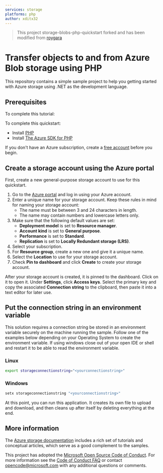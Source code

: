 ```yaml
---
services: storage
platforms: php
author: xditx32
---
```


> This project storage-blobs-php-quickstart forked and has been modified from [roygara](https://github.com/Azure-Samples/storage-blobs-php-quickstart)

# Transfer objects to and from Azure Blob storage using PHP

This repository contains a simple sample project to help you getting started with Azure storage using .NET as the development language.

## Prerequisites

To complete this tutorial:

To complete this quickstart:

- Install [PHP](http://php.net/downloads.php)
- Install [The Azure SDK for PHP](../../php-download-sdk.md)

If you don't have an Azure subscription, create a [free account](https://azure.microsoft.com/free/?WT.mc_id=A261C142F) before you begin.

## Create a storage account using the Azure portal

First, create a new general-purpose storage account to use for this quickstart.

1. Go to the [Azure portal](https://portal.azure.com/#create/Microsoft.StorageAccount-ARM) and log in using your Azure account.
2. Enter a unique name for your storage account. Keep these rules in mind for naming your storage account:
   - The name must be between 3 and 24 characters in length.
   - The name may contain numbers and lowercase letters only.
3. Make sure that the following default values are set:
   - **Deployment model** is set to **Resource manager**.
   - **Account kind** is set to **General purpose**.
   - **Performance** is set to **Standard**.
   - **Replication** is set to **Locally Redundant storage (LRS)**.
4. Select your subscription.
5. For **Resource group**, create a new one and give it a unique name.
6. Select the **Location** to use for your storage account.
7. Check **Pin to dashboard** and click **Create** to create your storage account.

After your storage account is created, it is pinned to the dashboard. Click on it to open it. Under **Settings**, click **Access keys**. Select the primary key and copy the associated **Connection string** to the clipboard, then paste it into a text editor for later use.

## Put the connection string in an environment variable

This solution requires a connection string be stored in an environment variable securely on the machine running the sample. Follow one of the examples below depending on your Operating System to create the environment variable. If using windows close out of your open IDE or shell and restart it to be able to read the environment variable.

### Linux

```bash
export storageconnectionstring="<yourconnectionstring>"
```

### Windows

```cmd
setx storageconnectionstring "<yourconnectionstring>"
```

At this point, you can run this application. It creates its own file to upload and download, and then cleans up after itself by deleting everything at the end.

## More information

The [Azure storage documentation](https://docs.microsoft.com/azure/storage/) includes a rich set of tutorials and conceptual articles, which serve as a good complement to the samples.

This project has adopted the [Microsoft Open Source Code of Conduct](https://opensource.microsoft.com/codeofconduct/).
For more information see the [Code of Conduct FAQ](https://opensource.microsoft.com/codeofconduct/faq/) or
contact [opencode@microsoft.com](mailto:opencode@microsoft.com) with any additional questions or comments.
